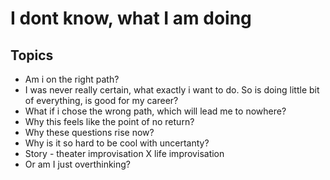 # I dont know, what I am doing 

## Topics

 - Am i on the right path?
 - I was never really certain, what exactly i want to do. So is doing little bit of everything, is good for my career?
 - What if i chose the wrong path, which will lead me to nowhere?
 - Why this feels like the point of no return? 
 - Why these questions rise now?
 - Why is it so hard to be cool with uncertanty?
 - Story  - theater improvisation X life improvisation
 - Or am I just overthinking?
